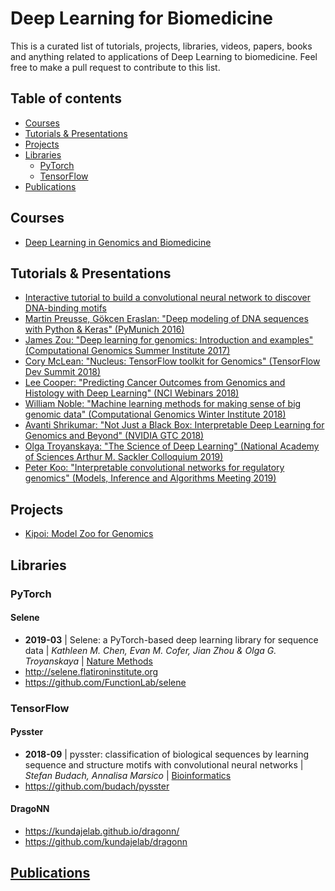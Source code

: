 # Deep Learning for Biomedicine
This is a curated list of tutorials, projects, libraries, videos, papers, books and anything related to applications of Deep Learning to biomedicine. Feel free to make a pull request to contribute to this list.

## Table of contents
  - [Courses](#courses)
  - [Tutorials & Presentations](#tutorials)
  - [Projects](#projects)
  - [Libraries](#libraries)
    - [PyTorch](#pytorch)
    - [TensorFlow](#tensorflow)
  - [Publications](#publications)


## Courses <a name="courses"></a>
- [Deep Learning in Genomics and Biomedicine](https://canvas.stanford.edu/courses/51037)

## Tutorials & Presentations <a name="tutorials"></a>
- [Interactive tutorial to build a convolutional neural network to discover DNA-binding motifs](https://colab.research.google.com/drive/17E4h5aAOioh5DiTo7MZg4hpL6Z_0FyWr)
- [Martin Preusse, Gökcen Eraslan: "Deep modeling of DNA sequences with Python & Keras" (PyMunich 2016)](https://www.youtube.com/watch?v=0Zuqytgf6yY)
- [James Zou: "Deep learning for genomics: Introduction and examples" (Computational Genomics Summer Institute 2017)](https://www.youtube.com/watch?v=JYt1IqdDAPc)
- [Cory McLean: "Nucleus: TensorFlow toolkit for Genomics" (TensorFlow Dev Summit 2018)](https://www.youtube.com/watch?v=7wi9NdGh9oI)
- [Lee Cooper: "Predicting Cancer Outcomes from Genomics and Histology with Deep Learning" (NCI Webinars 2018)](https://www.youtube.com/watch?v=X_rvcs3zEis)
- [William Noble: "Machine learning methods for making sense of big genomic data" (Computational Genomics Winter Institute 2018)](https://www.youtube.com/watch?v=JzSf5AU9VVc)
- [Avanti Shrikumar: "Not Just a Black Box: Interpretable Deep Learning for Genomics and Beyond" (NVIDIA GTC 2018)](https://www.youtube.com/watch?v=T8AMLwmy_vQ)
- [Olga Troyanskaya: "The Science of Deep Learning" (National Academy of Sciences Arthur M. Sackler Colloquium 2019)](https://www.youtube.com/watch?v=94B8zGsF_JE)
- [Peter Koo: "Interpretable convolutional networks for regulatory genomics" (Models, Inference and Algorithms Meeting 2019)](https://www.youtube.com/watch?v=nQqVxGzeYZs)

## Projects <a name="projects"></a>
- [Kipoi: Model Zoo for Genomics](https://kipoi.org)

## Libraries <a name="libraries"></a>
### PyTorch <a name="pytorch"></a>

#### Selene
- **2019-03** | Selene: a PyTorch-based deep learning library for sequence data | *Kathleen M. Chen, Evan M. Cofer, Jian Zhou & Olga G. Troyanskaya* | [Nature Methods](https://www.nature.com/articles/s41592-019-0360-8)
- http://selene.flatironinstitute.org
- https://github.com/FunctionLab/selene

### TensorFlow <a name="tensorflow"></a>

#### Pysster
- **2018-09** | pysster: classification of biological sequences by learning sequence and structure motifs with convolutional neural networks | *Stefan Budach, Annalisa Marsico* | [Bioinformatics](https://academic.oup.com/bioinformatics/article/34/17/3035/4962494)
- https://github.com/budach/pysster

#### DragoNN
- https://kundajelab.github.io/dragonn/
- https://github.com/kundajelab/dragonn

## [Publications](https://github.com/achursov/deepbio/blob/master/publications.md) <a name="publications"></a>
